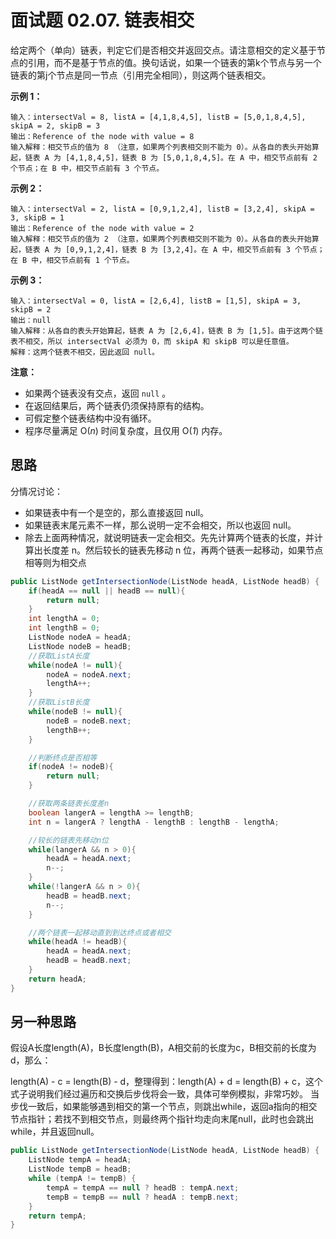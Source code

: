 # 面试题 02.07. 链表相交

给定两个（单向）链表，判定它们是否相交并返回交点。请注意相交的定义基于节点的引用，而不是基于节点的值。换句话说，如果一个链表的第k个节点与另一个链表的第j个节点是同一节点（引用完全相同），则这两个链表相交。

**示例 1：**

```text
输入：intersectVal = 8, listA = [4,1,8,4,5], listB = [5,0,1,8,4,5], skipA = 2, skipB = 3
输出：Reference of the node with value = 8
输入解释：相交节点的值为 8 （注意，如果两个列表相交则不能为 0）。从各自的表头开始算起，链表 A 为 [4,1,8,4,5]，链表 B 为 [5,0,1,8,4,5]。在 A 中，相交节点前有 2 个节点；在 B 中，相交节点前有 3 个节点。
```

**示例 2：**

```text
输入：intersectVal = 2, listA = [0,9,1,2,4], listB = [3,2,4], skipA = 3, skipB = 1
输出：Reference of the node with value = 2
输入解释：相交节点的值为 2 （注意，如果两个列表相交则不能为 0）。从各自的表头开始算起，链表 A 为 [0,9,1,2,4]，链表 B 为 [3,2,4]。在 A 中，相交节点前有 3 个节点；在 B 中，相交节点前有 1 个节点。
```

**示例 3：**

```text
输入：intersectVal = 0, listA = [2,6,4], listB = [1,5], skipA = 3, skipB = 2
输出：null
输入解释：从各自的表头开始算起，链表 A 为 [2,6,4]，链表 B 为 [1,5]。由于这两个链表不相交，所以 intersectVal 必须为 0，而 skipA 和 skipB 可以是任意值。
解释：这两个链表不相交，因此返回 null。
```

**注意：**

* 如果两个链表没有交点，返回 `null` 。
* 在返回结果后，两个链表仍须保持原有的结构。
* 可假定整个链表结构中没有循环。
* 程序尽量满足 O\(_n_\) 时间复杂度，且仅用 O\(_1_\) 内存。

## 思路

分情况讨论：

* 如果链表中有一个是空的，那么直接返回 null。
* 如果链表末尾元素不一样，那么说明一定不会相交，所以也返回 null。
* 除去上面两种情况，就说明链表一定会相交。先先计算两个链表的长度，并计算出长度差 n。然后较长的链表先移动 n 位，再两个链表一起移动，如果节点相等则为相交点

```java
public ListNode getIntersectionNode(ListNode headA, ListNode headB) {
    if(headA == null || headB == null){
        return null;
    }
    int lengthA = 0;
    int lengthB = 0;
    ListNode nodeA = headA;
    ListNode nodeB = headB;
    //获取ListA长度
    while(nodeA != null){
        nodeA = nodeA.next;
        lengthA++;
    }
    //获取ListB长度
    while(nodeB != null){
        nodeB = nodeB.next;
        lengthB++;
    }

    //判断终点是否相等
    if(nodeA != nodeB){
        return null;
    }

    //获取两条链表长度差n
    boolean langerA = lengthA >= lengthB;
    int n = langerA ? lengthA - lengthB : lengthB - lengthA;

    //较长的链表先移动n位
    while(langerA && n > 0){
        headA = headA.next;
        n--;
    }
    while(!langerA && n > 0){
        headB = headB.next;
        n--;
    }

    //两个链表一起移动直到到达终点或者相交
    while(headA != headB){
        headA = headA.next;
        headB = headB.next;
    }
    return headA;
}
```

## 另一种思路

假设A长度length\(A\)，B长度length\(B\)，A相交前的长度为c，B相交前的长度为d，那么：

length\(A\) - c = length\(B\) - d，整理得到：length\(A\) + d = length\(B\) + c，这个式子说明我们经过遍历和交换后步伐将会一致，具体可举例模拟，非常巧妙。 当步伐一致后，如果能够遇到相交的第一个节点，则跳出while，返回a指向的相交节点指针；若找不到相交节点，则最终两个指针均走向末尾null，此时也会跳出while，并且返回null。

```java
public ListNode getIntersectionNode(ListNode headA, ListNode headB) {
    ListNode tempA = headA;
    ListNode tempB = headB;
    while (tempA != tempB) {
        tempA = tempA == null ? headB : tempA.next;
        tempB = tempB == null ? headA : tempB.next;
    }
    return tempA;
}
```

